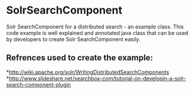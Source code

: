 SolrSearchComponent
===================
Solr SearchComponent for a distributed search - an example class.
This code example is well explained and annotated java class that can be used by developers to create Solr SearchComponent easily.

Refrences used to create the example:
-------------------------------------
 *http://wiki.apache.org/solr/WritingDistributedSearchComponents
 *http://www.slideshare.net/searchbox-com/tutorial-on-developin-a-solr-search-component-plugin
